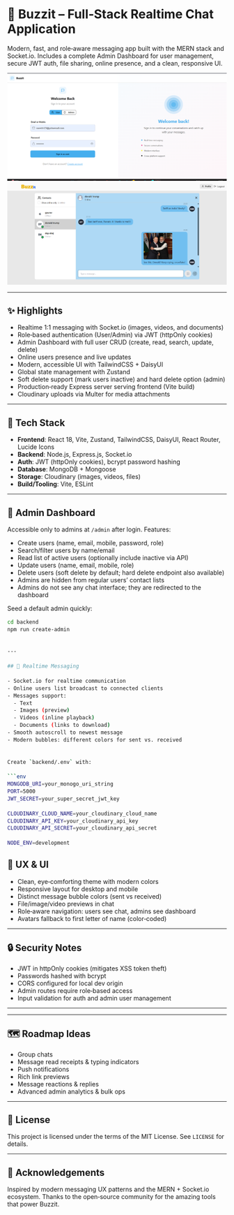 # 🚀 Buzzit – Full‑Stack Realtime Chat Application

Modern, fast, and role‑aware messaging app built with the MERN stack and Socket.io. Includes a complete Admin Dashboard for user management, secure JWT auth, file sharing, online presence, and a clean, responsive UI.

![Buzzit Screenshot](frontend/public/login.png)
![Buzzit Screenshot](frontend/public/chat.png)


---

## ✨ Highlights

- Realtime 1:1 messaging with Socket.io (images, videos, and documents)
- Role‑based authentication (User/Admin) via JWT (httpOnly cookies)
- Admin Dashboard with full user CRUD (create, read, search, update, delete)
- Online users presence and live updates
- Modern, accessible UI with TailwindCSS + DaisyUI
- Global state management with Zustand
- Soft delete support (mark users inactive) and hard delete option (admin)
- Production‑ready Express server serving frontend (Vite build)
- Cloudinary uploads via Multer for media attachments

---

## 🧰 Tech Stack

- **Frontend**: React 18, Vite, Zustand, TailwindCSS, DaisyUI, React Router, Lucide Icons
- **Backend**: Node.js, Express.js, Socket.io
- **Auth**: JWT (httpOnly cookies), bcrypt password hashing
- **Database**: MongoDB + Mongoose
- **Storage**: Cloudinary (images, videos, files)
- **Build/Tooling**: Vite, ESLint

---


## 👑 Admin Dashboard

Accessible only to admins at `/admin` after login. Features:

- Create users (name, email, mobile, password, role)
- Search/filter users by name/email
- Read list of active users (optionally include inactive via API)
- Update users (name, email, mobile, role)
- Delete users (soft delete by default; hard delete endpoint also available)
- Admins are hidden from regular users’ contact lists
- Admins do not see any chat interface; they are redirected to the dashboard


Seed a default admin quickly:

```bash
cd backend
npm run create-admin


---

## 💬 Realtime Messaging

- Socket.io for realtime communication
- Online users list broadcast to connected clients
- Messages support:
  - Text
  - Images (preview)
  - Videos (inline playback)
  - Documents (links to download)
- Smooth autoscroll to newest message
- Modern bubbles: different colors for sent vs. received


Create `backend/.env` with:

```env
MONGODB_URI=your_monogo_uri_string
PORT=5000
JWT_SECRET=your_super_secret_jwt_key

CLOUDINARY_CLOUD_NAME=your_cloudinary_cloud_name
CLOUDINARY_API_KEY=your_cloudinary_api_key
CLOUDINARY_API_SECRET=your_cloudinary_api_secret

NODE_ENV=development
```

## 🧭 UX & UI

- Clean, eye‑comforting theme with modern colors
- Responsive layout for desktop and mobile
- Distinct message bubble colors (sent vs received)
- File/image/video previews in chat
- Role‑aware navigation: users see chat, admins see dashboard
- Avatars fallback to first letter of name (color‑coded)

---

## 🔒 Security Notes

- JWT in httpOnly cookies (mitigates XSS token theft)
- Passwords hashed with bcrypt
- CORS configured for local dev origin
- Admin routes require role‑based access
- Input validation for auth and admin user management

---

---

## 🗺️ Roadmap Ideas

- Group chats
- Message read receipts & typing indicators
- Push notifications
- Rich link previews
- Message reactions & replies
- Advanced admin analytics & bulk ops

---

## 📄 License

This project is licensed under the terms of the MIT License. See `LICENSE` for details.

---

## 🙌 Acknowledgements

Inspired by modern messaging UX patterns and the MERN + Socket.io ecosystem. Thanks to the open‑source community for the amazing tools that power Buzzit.
